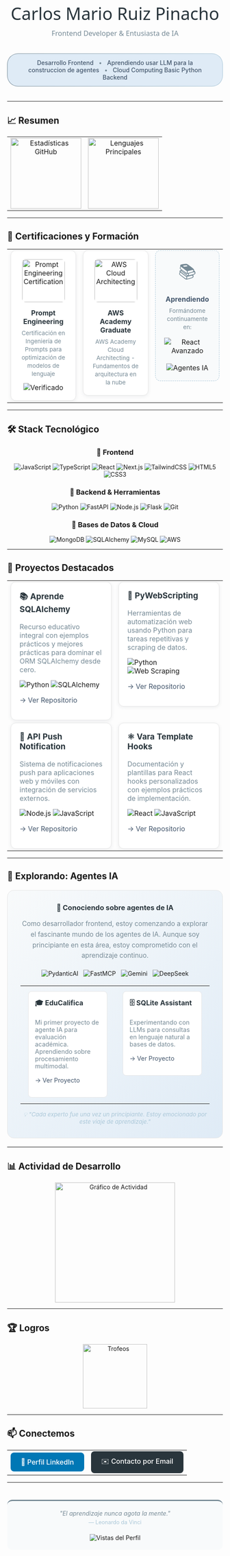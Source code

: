 <!-- CABECERA PROFESIONAL -->
<div align="center">
  <h1 style="color: #29353C; font-family: 'Segoe UI', Tahoma, Geneva, Verdana, sans-serif; font-weight: 300; font-size: 2.5rem; margin-bottom: 0.5rem;">Carlos Mario Ruiz Pinacho</h1>
  <h3 style="color: #768A96; font-family: 'Segoe UI', Tahoma, Geneva, Verdana, sans-serif; font-weight: 400; margin-top: 0;">Frontend Developer & Entusiasta de IA</h3>
  
  <div style="display: inline-block; margin: 20px 0; padding: 1px; background: linear-gradient(90deg, #768A96, #AAC7D8); border-radius: 25px;">
    <div style="background: #DFEBF6; padding: 12px 24px; border-radius: 24px;">
      <span style="color: #44576D; font-weight: 500;">Desarrollo Frontend</span>
      <span style="color: #768A96; margin: 0 8px;">•</span>
      <span style="color: #44576D; font-weight: 500;">Aprendiendo usar LLM para la construccion de agentes</span>
      <span style="color: #768A96; margin: 0 8px;">•</span>
      <span style="color: #44576D; font-weight: 500;">Cloud Computing Basic</span>
      <span style="color: #44576D; font-weight: 500;">Python Backend</span>
    </div>
  </div>
</div>

---

## 📈 Resumen

<div align="center">
  <table>
    <tr>
      <td align="center" width="50%">
        <img src="https://github-readme-stats.vercel.app/api?username=CarlosMaroRuiz&show_icons=true&theme=nord&hide_title=true&count_private=true&include_all_commits=true&border_color=E6E6E6&hide_border=false&bg_color=FFFFFF&text_color=29353C&icon_color=768A96&title_color=44576D&border_radius=8" height="165" alt="Estadísticas GitHub" />
      </td>
      <td align="center" width="50%">
        <img src="https://github-readme-stats.vercel.app/api/top-langs/?username=CarlosMaroRuiz&layout=compact&theme=nord&langs_count=6&border_color=E6E6E6&hide_border=false&bg_color=FFFFFF&text_color=29353C&title_color=44576D&border_radius=8" height="165" alt="Lenguajes Principales" />
      </td>
    </tr>
  </table>
</div>

---

## 🏅 Certificaciones y Formación

<div align="center">
  <table border="0" cellspacing="15" cellpadding="0">
    <tr>
      <td align="center" valign="top">
        <div style="background: #FFFFFF; padding: 20px; border-radius: 12px; border: 1px solid #E6E6E6; box-shadow: 0 2px 8px rgba(41, 53, 60, 0.08); max-width: 280px;">
          <a href="https://www.credential.net/7360dbda-15a4-4266-80cc-25c04247e421#acc.C71dkjKg" target="_blank">
            <img src="https://api.accredible.com/v1/frontend/credential_website_embed_image/badge/153368177" alt="Prompt Engineering Certification" width="100" height="100" style="border-radius: 8px;"/>
          </a>
          <h4 style="color: #29353C; margin: 15px 0 8px 0;">Prompt Engineering</h4>
          <p style="color: #768A96; font-size: 0.85em; margin: 0; line-height: 1.4;">Certificación en Ingeniería de Prompts para optimización de modelos de lenguaje</p>
          <div style="margin-top: 12px;">
            <img src="https://img.shields.io/badge/Verificado-29353C?style=flat-square&logo=verified&logoColor=white" alt="Verificado"/>
          </div>
        </div>
      </td>
      <td align="center" valign="top">
        <div style="background: #FFFFFF; padding: 20px; border-radius: 12px; border: 1px solid #E6E6E6; box-shadow: 0 2px 8px rgba(41, 53, 60, 0.08); max-width: 280px;">
          <img src="https://d1.awsstatic.com/training-and-certification/certification-badges/AWS-Certified-Solutions-Architect-Associate_badge.3419559c682629072f1eb968d59dea0741772c0f.png" alt="AWS Cloud Architecting" width="100" height="100" style="border-radius: 8px;"/>
          <h4 style="color: #29353C; margin: 15px 0 8px 0;">AWS Academy Graduate</h4>
          <p style="color: #768A96; font-size: 0.85em; margin: 0; line-height: 1.4;">AWS Academy Cloud Architecting - Fundamentos de arquitectura en la nube</p>
        </div>
      </td>
      <td align="center" valign="top">
        <div style="background: #F8FAFB; padding: 20px; border-radius: 12px; border: 1px dashed #AAC7D8; max-width: 280px;">
          <div style="color: #768A96; font-size: 2.5rem; margin-bottom: 10px;">📚</div>
          <h4 style="color: #44576D; margin: 15px 0 8px 0;">Aprendiendo</h4>
          <p style="color: #768A96; font-size: 0.85em; margin: 0; line-height: 1.4;">Formándome continuamente en:</p>
          <div style="margin-top: 15px;">
            <img src="https://img.shields.io/badge/React_Avanzado-768A96?style=flat-square&logo=react&logoColor=white" alt="React Avanzado"/>
            <br/><br/>
            <img src="https://img.shields.io/badge/Agentes_IA-AAC7D8?style=flat-square&logo=openai&logoColor=white" alt="Agentes IA"/>
          </div>
        </div>
      </td>
    </tr>
  </table>
</div>

---

## 🛠️ Stack Tecnológico

<div align="center">

### 🎨 Frontend 
<img src="https://img.shields.io/badge/JavaScript-29353C?style=flat&logo=javascript&logoColor=F7DF1E" alt="JavaScript"/>
<img src="https://img.shields.io/badge/TypeScript-768A96?style=flat&logo=typescript&logoColor=white" alt="TypeScript"/>
<img src="https://img.shields.io/badge/React-AAC7D8?style=flat&logo=react&logoColor=white" alt="React"/>
<img src="https://img.shields.io/badge/Next.js-44576D?style=flat&logo=next.js&logoColor=white" alt="Next.js"/>
<img src="https://img.shields.io/badge/TailwindCSS-768A96?style=flat&logo=tailwind-css&logoColor=white" alt="TailwindCSS"/>
<img src="https://img.shields.io/badge/HTML5-29353C?style=flat&logo=html5&logoColor=white" alt="HTML5"/>
<img src="https://img.shields.io/badge/CSS3-768A96?style=flat&logo=css3&logoColor=white" alt="CSS3"/>

### 🔧 Backend & Herramientas
<img src="https://img.shields.io/badge/Python-29353C?style=flat&logo=python&logoColor=white" alt="Python"/>
<img src="https://img.shields.io/badge/FastAPI-768A96?style=flat&logo=fastapi&logoColor=white" alt="FastAPI"/>
<img src="https://img.shields.io/badge/Node.js-AAC7D8?style=flat&logo=node.js&logoColor=white" alt="Node.js"/>
<img src="https://img.shields.io/badge/Flask-44576D?style=flat&logo=flask&logoColor=white" alt="Flask"/>
<img src="https://img.shields.io/badge/Git-768A96?style=flat&logo=git&logoColor=white" alt="Git"/>

### 💾 Bases de Datos & Cloud
<img src="https://img.shields.io/badge/MongoDB-768A96?style=flat&logo=mongodb&logoColor=white" alt="MongoDB"/>
<img src="https://img.shields.io/badge/SQLAlchemy-AAC7D8?style=flat&logo=python&logoColor=white" alt="SQLAlchemy"/>
<img src="https://img.shields.io/badge/MySQL-44576D?style=flat&logo=mysql&logoColor=white" alt="MySQL"/>
<img src="https://img.shields.io/badge/AWS-768A96?style=flat&logo=amazon-aws&logoColor=white" alt="AWS"/>

</div>

---

## 💼 Proyectos Destacados

<div align="center">
  <table border="0" cellspacing="10" cellpadding="0">
    <tr>
      <td width="50%" valign="top">
        <div style="background: #FFFFFF; padding: 20px; border-radius: 12px; border: 1px solid #E6E6E6; box-shadow: 0 2px 8px rgba(41, 53, 60, 0.08);">
          <h3 style="color: #29353C; margin-top: 0;">📚 Aprende SQLAlchemy</h3>
          <p style="color: #768A96; margin: 8px 0;">Recurso educativo integral con ejemplos prácticos y mejores prácticas para dominar el ORM SQLAlchemy desde cero.</p>
          <div style="margin-top: 15px;">
            <img src="https://img.shields.io/badge/Python-29353C?style=flat-square&logo=python&logoColor=white" alt="Python"/>
            <img src="https://img.shields.io/badge/SQLAlchemy-768A96?style=flat-square&logo=python&logoColor=white" alt="SQLAlchemy"/>
          </div>
          <p><a href="https://github.com/CarlosMaroRuiz/LearnSqlAlchemy" style="color: #44576D; text-decoration: none;">→ Ver Repositorio</a></p>
        </div>
      </td>
      <td width="50%" valign="top">
        <div style="background: #FFFFFF; padding: 20px; border-radius: 12px; border: 1px solid #E6E6E6; box-shadow: 0 2px 8px rgba(41, 53, 60, 0.08);">
          <h3 style="color: #29353C; margin-top: 0;">🔧 PyWebScripting</h3>
          <p style="color: #768A96; margin: 8px 0;">Herramientas de automatización web usando Python para tareas repetitivas y scraping de datos.</p>
          <div style="margin-top: 15px;">
            <img src="https://img.shields.io/badge/Python-29353C?style=flat-square&logo=python&logoColor=white" alt="Python"/>
            <img src="https://img.shields.io/badge/Web_Scraping-768A96?style=flat-square&logo=python&logoColor=white" alt="Web Scraping"/>
          </div>
          <p><a href="https://github.com/CarlosMaroRuiz/PyWebScripting" style="color: #44576D; text-decoration: none;">→ Ver Repositorio</a></p>
        </div>
      </td>
    </tr>
    <tr>
      <td width="50%" valign="top">
        <div style="background: #FFFFFF; padding: 20px; border-radius: 12px; border: 1px solid #E6E6E6; box-shadow: 0 2px 8px rgba(41, 53, 60, 0.08);">
          <h3 style="color: #29353C; margin-top: 0;">📱 API Push Notification</h3>
          <p style="color: #768A96; margin: 8px 0;">Sistema de notificaciones push para aplicaciones web y móviles con integración de servicios externos.</p>
          <div style="margin-top: 15px;">
            <img src="https://img.shields.io/badge/Node.js-29353C?style=flat-square&logo=node.js&logoColor=white" alt="Node.js"/>
            <img src="https://img.shields.io/badge/JavaScript-768A96?style=flat-square&logo=javascript&logoColor=white" alt="JavaScript"/>
          </div>
          <p><a href="https://github.com/CarlosMaroRuiz/APiPushNotification" style="color: #44576D; text-decoration: none;">→ Ver Repositorio</a></p>
        </div>
      </td>
      <td width="50%" valign="top">
        <div style="background: #FFFFFF; padding: 20px; border-radius: 12px; border: 1px solid #E6E6E6; box-shadow: 0 2px 8px rgba(41, 53, 60, 0.08);">
          <h3 style="color: #29353C; margin-top: 0;">⚛️ Vara Template Hooks</h3>
          <p style="color: #768A96; margin: 8px 0;">Documentación y plantillas para React hooks personalizados con ejemplos prácticos de implementación.</p>
          <div style="margin-top: 15px;">
            <img src="https://img.shields.io/badge/React-29353C?style=flat-square&logo=react&logoColor=white" alt="React"/>
            <img src="https://img.shields.io/badge/JavaScript-768A96?style=flat-square&logo=javascript&logoColor=white" alt="JavaScript"/>
          </div>
          <p><a href="https://github.com/CarlosMaroRuiz/VaraTemplateWithHooksDocs" style="color: #44576D; text-decoration: none;">→ Ver Repositorio</a></p>
        </div>
      </td>
    </tr>
  </table>
</div>

---

## 🚀 Explorando: Agentes IA 

<div align="center" style="background: linear-gradient(135deg, #F8FAFB 0%, #DFEBF6 100%); padding: 30px; border-radius: 16px; border: 1px solid #E6E6E6; margin: 20px 0; max-width: 900px;">
  <h3 style="color: #29353C; margin-top: 0;">🌱 Conociendo sobre agentes de IA</h3>
  
  <p style="color: #768A96; font-size: 1.1em; line-height: 1.6; margin: 15px 0;">
    Como desarrollador frontend, estoy comenzando a explorar el fascinante mundo de los agentes de IA. 
    Aunque soy principiante en esta área, estoy comprometido con el aprendizaje continuo.
  </p>
  
  <div style="display: flex; justify-content: center; flex-wrap: wrap; gap: 12px; margin: 20px 0;">
    <img src="https://img.shields.io/badge/PydanticAI-29353C?style=for-the-badge&logo=python&logoColor=white" alt="PydanticAI"/>
    <img src="https://img.shields.io/badge/FastMCP-768A96?style=for-the-badge&logo=fastapi&logoColor=white" alt="FastMCP"/>
    <img src="https://img.shields.io/badge/Gemini_API-AAC7D8?style=for-the-badge&logo=google&logoColor=white" alt="Gemini"/>
    <img src="https://img.shields.io/badge/DeepSeek-44576D?style=for-the-badge&logo=openai&logoColor=white" alt="DeepSeek"/>
  </div>

  <div align="center">
    <table border="0" cellspacing="10" cellpadding="0">
      <tr>
        <td width="50%" valign="top">
          <div style="background: #FFFFFF; padding: 15px; border-radius: 8px; border: 1px solid #E6E6E6; margin: 10px;">
            <h4 style="color: #29353C; margin-top: 0; font-size: 1em;">🎓 EduCalifica</h4>
            <p style="color: #768A96; margin: 8px 0; font-size: 0.9em;">Mi primer proyecto de agente IA para evaluación académica. Aprendiendo sobre procesamiento multimodal.</p>
            <p><a href="https://github.com/CarlosMaroRuiz/agent_evaluator" style="color: #44576D; text-decoration: none; font-size: 0.9em;">→ Ver Proyecto</a></p>
          </div>
        </td>
        <td width="50%" valign="top">
          <div style="background: #FFFFFF; padding: 15px; border-radius: 8px; border: 1px solid #E6E6E6; margin: 10px;">
            <h4 style="color: #29353C; margin-top: 0; font-size: 1em;">🗄️ SQLite Assistant</h4>
            <p style="color: #768A96; margin: 8px 0; font-size: 0.9em;">Experimentando con LLMs para consultas en lenguaje natural a bases de datos.</p>
            <p><a href="https://github.com/CarlosMaroRuiz/SQLiteAssistant" style="color: #44576D; text-decoration: none; font-size: 0.9em;">→ Ver Proyecto</a></p>
          </div>
        </td>
      </tr>
    </table>
  </div>
  
  <p style="color: #AAC7D8; font-style: italic; font-size: 0.95em; margin: 15px 0 0 0;">
    💡 "Cada experto fue una vez un principiante. Estoy emocionado por este viaje de aprendizaje."
  </p>
</div>

---

## 📊 Actividad de Desarrollo

<div align="center">
  <img src="https://github-readme-activity-graph.vercel.app/graph?username=CarlosMaroRuiz&bg_color=FFFFFF&color=29353C&line=768A96&point=44576D&area=false&hide_border=false&border_color=E6E6E6&radius=8" height="280" alt="Gráfico de Actividad" />
</div>

---

## 🏆 Logros

<div align="center">
  <img src="https://github-profile-trophy.vercel.app/?username=CarlosMaroRuiz&theme=flat&margin-w=15&margin-h=15&column=4&no-frame=true&rank=SSS,SS,S,AAA" height="150" alt="Trofeos" />
</div>

---

## 📫 Conectemos

<div align="center">
  <table border="0" cellspacing="0" cellpadding="20">
    <tr>
      <td align="center">
        <a href="www.linkedin.com/in/carlos-m-ruiz-a5ab17224/" style="text-decoration: none;">
          <div style="background: #0077B5; color: white; padding: 12px 24px; border-radius: 8px; display: inline-block; font-weight: 500;">
            🔗 Perfil LinkedIn
          </div>
        </a>
      </td>
      <td align="center">
        <a href="mailto:car06ma15@gmail.com" style="text-decoration: none;">
          <div style="background: #29353C; color: white; padding: 12px 24px; border-radius: 8px; display: inline-block; font-weight: 500;">
            ✉️ Contacto por Email
          </div>
        </a>
      </td>
    </tr>
  </table>
</div>

---

<div align="center" style="margin-top: 40px; padding: 20px; background: #F8FAFB; border-radius: 12px; border-top: 3px solid #768A96;">
  <p style="color: #768A96; font-style: italic; margin: 0;">
    "El aprendizaje nunca agota la mente."
  </p>
  <p style="color: #AAC7D8; font-size: 0.9em; margin: 5px 0 0 0;">— Leonardo da Vinci</p>
  
  <img src="https://komarev.com/ghpvc/?username=CarlosMaroRuiz&color=768A96&style=flat-square&label=Vistas+del+Perfil" alt="Vistas del Perfil" style="margin-top: 20px;"/>
</div>
